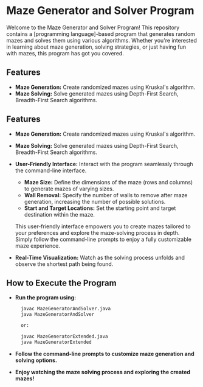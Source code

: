 # Maze Generator and Solver Program

Welcome to the Maze Generator and Solver Program! This repository contains a [programming language]-based program that generates random mazes and solves them using various algorithms. Whether you're interested in learning about maze generation, solving strategies, or just having fun with mazes, this program has got you covered.

## Features

- **Maze Generation:** Create randomized mazes using Kruskal's algorithm.
- **Maze Solving:** Solve generated mazes using Depth-First Search, Breadth-First Search algorithms.
## Features

- **Maze Generation:** Create randomized mazes using Kruskal's algorithm.
- **Maze Solving:** Solve generated mazes using Depth-First Search, Breadth-First Search algorithms.
- **User-Friendly Interface:** Interact with the program seamlessly through the command-line interface.
  - **Maze Size:** Define the dimensions of the maze (rows and columns) to generate mazes of varying sizes.
  - **Wall Removal:** Specify the number of walls to remove after maze generation, increasing the number of possible solutions.
  - **Start and Target Locations:** Set the starting point and target destination within the maze.
  
  This user-friendly interface empowers you to create mazes tailored to your preferences and explore the maze-solving process in depth. Simply follow the command-line prompts to enjoy a fully customizable maze experience.

- **Real-Time Visualization:** Watch as the solving process unfolds and observe the shortest path being found.

## How to Execute the Program

- **Run the program using:**

   ```bash
     javac MazeGeneratorAndSolver.java
     java MazeGeneratorAndSolver

     or:

     javac MazeGeneratorExtended.java
     java MazeGeneratorExtended

- **Follow the command-line prompts to customize maze generation and solving options.**

- **Enjoy watching the maze solving process and exploring the created mazes!**